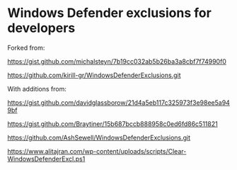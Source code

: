 # Windows Defender exclusions for developers

Forked from:

<https://gist.github.com/michalsteyn/7b19cc032ab5b26ba3a8cbf7f74990f0>

<https://github.com/kirill-gr/WindowsDefenderExclusions.git>

With additions from:

<https://gist.github.com/davidglassborow/21d4a5eb117c325973f3e98ee5a949bf>

<https://gist.github.com/Braytiner/15b687bccb888958c0ed6fd86c511821>

<https://github.com/AshSewell/WindowsDefenderExclusions.git>

<https://www.alitajran.com/wp-content/uploads/scripts/Clear-WindowsDefenderExcl.ps1>

